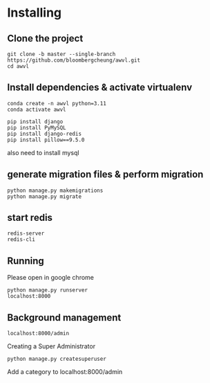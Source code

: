 
# Installing
## Clone the project
```
git clone -b master --single-branch https://github.com/bloombergcheung/awvl.git
cd awvl
```
## Install dependencies & activate virtualenv
```
conda create -n awvl python=3.11
conda activate awvl

pip install django
pip install PyMySQL
pip install django-redis
pip install pillow==9.5.0
```
also need to install mysql
## generate migration files & perform migration
```
python manage.py makemigrations
python manage.py migrate

```

## start redis
```
redis-server
redis-cli
```

## Running
Please open in google chrome
```
python manage.py runserver
localhost:8000
```

## Background management
```
localhost:8000/admin
```
Creating a Super Administrator
```
python manage.py createsuperuser
```
Add a category to localhost:8000/admin



